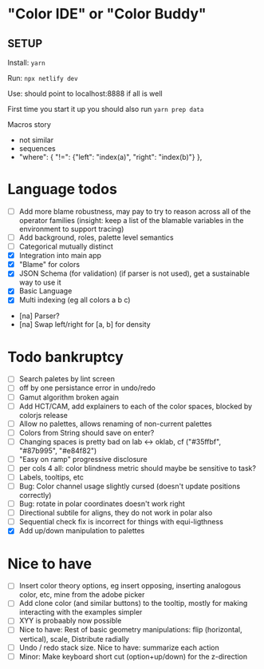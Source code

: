 # "Color IDE" or "Color Buddy"

## SETUP

Install: `yarn`

Run: `npx netlify dev`

Use: should point to localhost:8888 if all is well

First time you start it up you should also run `yarn prep data`

Macros story

- not similar
- sequences
- "where": { "!=": {"left": "index(a)", "right": "index(b)"} },

# Language todos

- [ ] Add more blame robustness, may pay to try to reason across all of the operator families (insight: keep a list of the blamable variables in the environment to support tracing)
- [ ] Add background, roles, palette level semantics
- [ ] Categorical mutually distinct
- [x] Integration into main app
- [x] "Blame" for colors
- [x] JSON Schema (for validation) (if parser is not used), get a sustainable way to use it
- [x] Basic Language
- [x] Multi indexing (eg all colors a b c)
- [na] Parser?
- [na] Swap left/right for [a, b] for density

# Todo bankruptcy

- [ ] Search paletes by lint screen
- [ ] off by one persistance error in undo/redo
- [ ] Gamut algorithm broken again
- [ ] Add HCT/CAM, add explainers to each of the color spaces, blocked by colorjs release
- [ ] Allow no palettes, allows renaming of non-current palettes
- [ ] Colors from String should save on enter?
- [ ] Changing spaces is pretty bad on lab <-> oklab, cf ("#35ffbf", "#87b995", "#e84f82")
- [ ] "Easy on ramp" progressive disclosure
- [ ] per cols 4 all: color blindness metric should maybe be sensitive to task?
- [ ] Labels, tooltips, etc
- [ ] Bug: Color channel usage slightly cursed (doesn't update positions correctly)
- [ ] Bug: rotate in polar coordinates doesn't work right
- [ ] Directional subtile for aligns, they do not work in polar also
- [ ] Sequential check fix is incorrect for things with equi-ligthness
- [x] Add up/down manipulation to palettes

# Nice to have

- [ ] Insert color theory options, eg insert opposing, inserting analogous color, etc, mine from the adobe picker
- [ ] Add clone color (and similar buttons) to the tooltip, mostly for making interacting with the examples simpler
- [ ] XYY is probaably now possible
- [ ] Nice to have: Rest of basic geometry manipulations: flip (horizontal, vertical), scale, Distribute radially
- [ ] Undo / redo stack size. Nice to have: summarize each action
- [ ] Minor: Make keyboard short cut (option+up/down) for the z-direction
